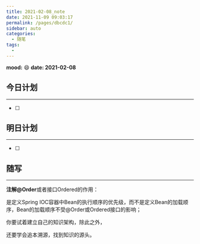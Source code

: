 ```yaml
---
title: 2021-02-08_note
date: 2021-11-09 09:03:17
permalink: /pages/dbcdc1/
sidebar: auto
categories:
  - 随笔
tags:
  - 
---
```

**mood:** :smile:  																		**date: 2021-02-08**  
## 今日计划  
------
- [ ]  
## 明日计划  
------
- [ ]  
## 随写 
------

**注解@Order**或者接口Ordered的作用：

是定义Spring IOC容器中Bean的执行顺序的优先级，而不是定义Bean的加载顺序，Bean的加载顺序不受@Order或Ordered接口的影响；





你要试着建立自己的知识架构，除此之外，

还要学会追本溯源，找到知识的源头。